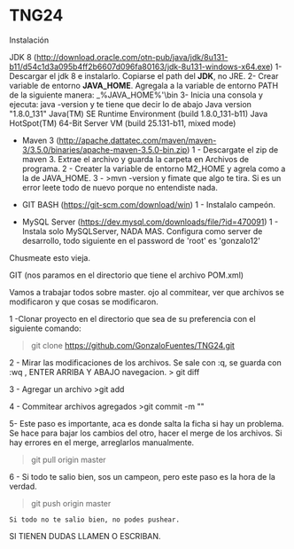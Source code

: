 # TNG24


Instalación

JDK 8 (http://download.oracle.com/otn-pub/java/jdk/8u131-b11/d54c1d3a095b4ff2b6607d096fa80163/jdk-8u131-windows-x64.exe)
 	1- Descargar el jdk 8 e instalarlo. Copiarse el path del __JDK__, no JRE.
 	2- Crear variable de entorno __JAVA_HOME__. Agregala a la variable de entorno PATH 
 	   de la siguiente manera: _%JAVA_HOME%'\bin
 	3- Inicia una consola y ejecuta: java -version y te tiene que decir lo de abajo
 		Java version "1.8.0_131"
		Java(TM) SE Runtime Environment (build 1.8.0_131-b11)
		Java HotSpot(TM) 64-Bit Server VM (build 25.131-b11, mixed mode)
 	 	
 	
 - Maven 3 (http://apache.dattatec.com/maven/maven-3/3.5.0/binaries/apache-maven-3.5.0-bin.zip)
 	1 - Descargate el zip de maven 3. Extrae el archivo y guarda la carpeta en Archivos de programa.
 	2 - Creater la variable de entorno M2_HOME y agrela como a la de JAVA_HOME.
 	3 - >mvn -version y fimate que algo te tira. Si es un error leete todo de nuevo porque no entendiste nada.
 	 
 - GIT BASH (https://git-scm.com/download/win)
    1 - Instalalo campeón.
    
 - MySQL Server (https://dev.mysql.com/downloads/file/?id=470091)
 	1 - Instala solo MySQLServer, NADA MAS. Configura como server de desarrollo, todo siguiente en el password de 'root' es 'gonzalo12'
 	

Chusmeate esto vieja.

GIT (nos paramos en el directorio que tiene el archivo POM.xml)

Vamos a trabajar todos sobre master. 
ojo al commitear, ver que archivos se modificaron y que cosas se modificaron.

1 -Clonar proyecto en el directorio que sea de su preferencia con el siguiente comando:
 > git clone https://github.com/GonzaloFuentes/TNG24.git
 
2 - Mirar las modificaciones de los archivos. Se sale con :q, se guarda con :wq , ENTER ARRIBA Y ABAJO navegacion.
	> git diff <nombre de archivo>

3 - Agregar un archivo
	>git add <archivo>

4 - Commitear archivos agregados
	>git commit -m "<Mensaje significativo de las cosas que se cambiaron EJ: Agrego clasesde dominio y controller OrquestameLosRequestViejaController.java>"

5- Este paso es importante, aca es donde salta la ficha si hay un problema.
   Se hace para bajar los cambios del otro, hacer el merge de los archivos.
   Si hay errores en el merge, arreglarlos manualmente.
   
   >git pull origin master
   
6 - Si todo te salio bien, sos un campeon, pero este paso es la hora de la verdad.
   >git push origin master
   
 	Si todo no te salio bien, no podes pushear.
 	
SI TIENEN DUDAS LLAMEN O ESCRIBAN.

	
	
 
 






